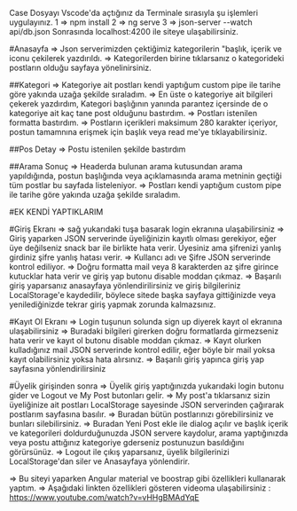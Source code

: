 Case
Dosyayı Vscode'da açtığınız da Terminale sırasıyla şu işlemleri uygulayınız.
1 => npm install
2 => ng serve
3 => json-server --watch api/db.json
Sonrasında localhost:4200 ile siteye ulaşabilirsiniz.

#Anasayfa
=> Json serverimizden çektiğimiz kategorilerin "başlık, içerik ve iconu çekilerek yazdırıldı.
=> Kategorilerden birine tıklarsanız o kategorideki postların olduğu sayfaya yönelinirsiniz.

##Kategori
=> Kategoriye ait postları kendi yaptığum custom pipe ile tarihe göre yakında uzağa şekilde sıraladım.
=> En üste o kategoriye ait bilgileri çekerek yazdırdım, Kategori başlığının yanında parantez içersinde de o kategoriye ait kaç tane post olduğunu bastırdım.
=> Postları istenilen formatta bastırdım.
=> Postların içerikleri maksimum 280 karakter içeriyor, postun tamamnına erişmek için başlık veya read me'ye tıklayabilirsiniz.

##Pos Detay
=> Postu istenilen şekilde bastırdım

##Arama Sonuç
=> Headerda bulunan arama kutusundan arama yapıldığında, postun başlığında veya açıklamasında arama metninin geçtiği tüm postlar bu sayfada listeleniyor.
=> Postları kendi yaptığum custom pipe ile tarihe göre yakında uzağa şekilde sıraladım.

#EK KENDİ YAPTIKLARIM

#Giriş Ekranı
=> sağ yukarıdaki tuşa basarak login ekranına ulaşabilirsiniz
=> Giriş yaparken JSON serverinde üyeliğinizin kayıtlı olması gerekiyor, eğer üye değilseniz snack bar ile birlikte hata verir. Üyesiniz ama şifrenizi yanlış girdiniz şifre yanlış hatası verir.
=> Kullancı adı ve Şifre JSON serverinde kontrol ediliyor.
=> Doğru formatta mail veya 8 karakterden az şifre girince kutucklar hata verir ve giriş yap butonu disable moddan çıkmaz.
=> Başarılı giriş yaparsanız anasayfaya yönlendirilirsiniz ve giriş bilgileriniz LocalStorage'e kaydedilir, böylece sitede başka sayfaya gittiğinizde veya yenilediğinizde tekrar giriş yapmak zorunda kalmazsınız.

#Kayıt Ol Ekranı
=> Login tuşunun solunda sign up diyerek kayıt ol ekranına ulaşabilirsiniz
=> Buradaki bilgileri girerken doğru formatlarda girmezseniz hata verir ve kayıt ol butonu disable moddan çıkmaz.
=> Kayıt olurken kulladığınız mail JSON serverinde kontrol edilir, eğer böyle bir mail yoksa kayıt olabilirsiniz yoksa hata alırsınız.
=> Başarılı giriş yapınca giriş yap sayfasına yönlendirilirsiniz

#Üyelik girişinden sonra
=> Üyelik giriş yaptığınızda yukarıdaki login butonu gider ve Logout ve My Post butonları gelir.
=> My post'a tıklarsanız sizin üyeliğinize ait postları LocalStorage sayesinde JSON serverinden çağırarak postlarım sayfasına basılır.
=> Buradan bütün postlarınızı görebilirsiniz ve bunları silebilirsiniz.
=> Buradan Yeni Post ekle ile dialog açılır ve başlık içerik ve kategorileri doldurduğunuzda JSON servere kaydolur, arama yaptığınızda veya postu attığınız kategoriye gderseniz postunuzun basıldığını görürsünüz.
=> Logout ile çıkış yaparsanız, üyelik bilgilerinizi LocalStorage'dan siler ve Anasayfaya yönlendirir.

=> Bu siteyi yaparken Angular material ve boostrap gibi özellikleri kullanarak yaptım.
=> Aşağıdaki linkten özellikleri gösteren videoma ulaşabilirsiniz :
https://www.youtube.com/watch?v=vHHgBMAdYqE
